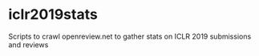 # iclr2019stats
Scripts to crawl openreview.net to gather stats on ICLR 2019 submissions and reviews
